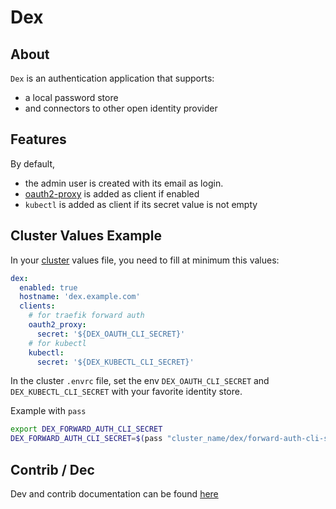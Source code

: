 # Dex 

## About

`Dex` is an authentication application that supports:
* a local password store
* and connectors to other open identity provider


## Features

By default,
* the admin user is created with its email as login.
* [oauth2-proxy](../oauth2-proxy/README.md) is added as client if enabled
* `kubectl` is added as client if its secret value is not empty

## Cluster Values Example


In your [cluster](../../../docs/site/cluster-creation.md) values file, you need to fill at minimum this values:
```yaml
dex:
  enabled: true
  hostname: 'dex.example.com'
  clients:
    # for traefik forward auth
    oauth2_proxy:
      secret: '${DEX_OAUTH_CLI_SECRET}'
    # for kubectl
    kubectl:
      secret: '${DEX_KUBECTL_CLI_SECRET}'
```

In the cluster `.envrc` file, set the env `DEX_OAUTH_CLI_SECRET` and `DEX_KUBECTL_CLI_SECRET` with your favorite identity store.

Example with `pass`
```bash
export DEX_FORWARD_AUTH_CLI_SECRET
DEX_FORWARD_AUTH_CLI_SECRET=$(pass "cluster_name/dex/forward-auth-cli-secret")
```



## Contrib / Dec

Dev and contrib documentation can be found [here](contrib/contrib.md)
